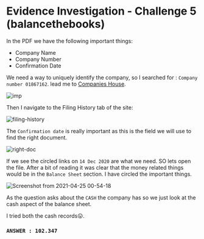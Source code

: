 # Evidence Investigation - Challenge 5 (balancethebooks)

In the PDF we have the following important things:

- Company Name
- Company Number
- Confirmation Date

We need a way to uniquely identify the company, so I searched for : `Company number 01867162`. lead me to [Companies House](https://find-and-update.company-information.service.gov.uk/company/01867162).

![imp](https://user-images.githubusercontent.com/66634743/115972762-5b790280-a561-11eb-859f-cf8a50783632.png)

Then I navigate to the Filing History tab of the site:

![filing-history](https://user-images.githubusercontent.com/66634743/115972857-ff62ae00-a561-11eb-83bb-daacc0a5c49e.png)


The `Confirmation date` is really important as this is the field we will use to find the right document.

![right-doc](https://user-images.githubusercontent.com/66634743/115972900-49e42a80-a562-11eb-93ad-c22c5e86e808.png)

If we see the circled links on `14 Dec 2020` are what we need. SO lets open the file. After a bit of reading it was clear that the money related  things would be 
in the `Balance Sheet` section. I have circled the important things.

![Screenshot from 2021-04-25 00-54-18](https://user-images.githubusercontent.com/66634743/115972983-e3134100-a562-11eb-99b3-a1e125d99938.png)

As the question asks about the `CASH` the company has so we just look at the cash aspect of the balance sheet.

I tried both the cash records😛.

### `ANSWER : 102.347`
